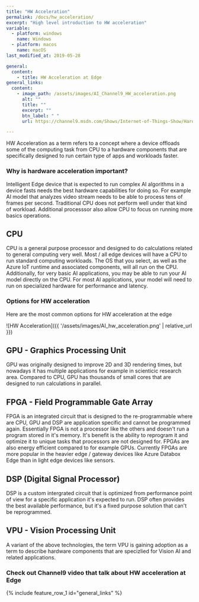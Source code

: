```yaml
---
title: "HW Acceleration"
permalink: /docs/hw_acceleration/
excerpt: "High level introduction to HW acceleration"
variable:
  - platform: windows
    name: Windows
  - platform: macos
    name: macOS
last_modified_at: 2019-05-28

general:
  content:
    - title: HW Acceleration at Edge
general_links:
  content:
    - image_path: /assets/images/AI_Channel9_HW_acceleration.png
      alt: ""
      title: ""
      excerpt: ""
      btn_label: " "
      url: https://channel9.msdn.com/Shows/Internet-of-Things-Show/Hardware-Acceleration-for-AI-at-the-Edge

---
```


HW Acceleration as a term refers to a concept where a device offloads some of the computing task from CPU to a hardware components that are specifically designed to run certain type of apps and workloads faster. 

### Why is hardware acceleration important?

Intelligent Edge device that is expected to run complex AI algorithms in a device fasts needs the best hardware capabilities for doing so. For example AI model that analyzes video stream needs to be able to process tens of frames per second. Traditional CPU does not perform well under that kind of workload. Additional processsor also allow CPU to focus on running more basics operations.

## CPU

CPU is a general purpose processor and designed to do calculations related to general computing very well. Most / all edge devices will have a CPU to run standard computing workloads.  The OS that you select, as well as the Azure IoT runtime and associated components, will all run on the CPU.  Additionally, for very basic AI applications, you may be able to run your AI model directly on the CPU.  For most AI applications, your model will need to run on specialized hardware for performance and latency.

### Options for HW acceleration

Here are the most common options for HW acceleration at the edge

![HW Acceleration]({{ '/assets/images/AI_hw_acceleration.png' | relative_url }})

## GPU - Graphics Processing Unit

GPU was originally designed to improve 2D and 3D rendering times, but nowadays it has multiple applications for example in scienticic research area. Compared to CPU, GPU has thousands of small cores that are designed to run calculations in parallel.

## FPGA - Field Programmable Gate Array

FPGA is an integrated circuit that is designed to the re-programmable where are CPU, GPU and DSP are application specific and cannot be programmed again. Essentially FPGA is not a processor like the others and doesn't run a program stored in it's memory. It's benefit is the ability to reprogram it and optimize it to unique tasks that processors are not designed for. FPGAs are also energy efficient compared to for example GPUs. Currently FPGAs are more popular in the heavier edge / gateway devices like Azure Databox Edge than in light edge devices like sensors.

## DSP (Digital Signal Processor)

DSP is a custom intergrated circuit that is optimized from performance point of view for a specific application it's expected to run. DSP often provides the best available performance, but it's a fixed purpose solution that can't be reprogrammed.

## VPU - Vision Processing Unit

A variant of the above technologies, the term VPU is gaining adoption as a term to describe hardware components that are specizlied for Vision AI and related applications.

### Check out Channel9 video that talk about HW acceleration at Edge

<div class="white">
<div class="feature__wrapper">
  <div class="landing-page-videos">
{% include feature_row_1 id="general_links" %}
  </div>
</div>
</div>
